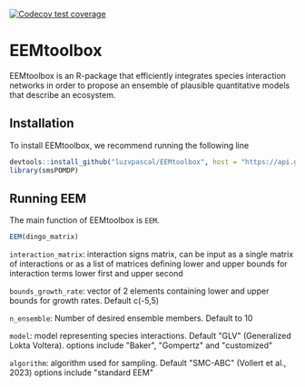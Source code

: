 <!-- badges: start -->
  [![Codecov test coverage](https://codecov.io/gh/luzvpascal/EEMtoolbox/branch/main/graph/badge.svg)](https://app.codecov.io/gh/luzvpascal/EEMtoolbox?branch=main)
  <!-- badges: end -->

# EEMtoolbox
EEMtoolbox is an R-package that efficiently integrates species interaction networks in order to propose an ensemble of plausible quantitative models that describe an ecosystem.

## Installation
To install EEMtoolbox, we recommend running the following line
``` r
devtools::install_github("luzvpascal/EEMtoolbox", host = "https://api.github.com")
library(smsPOMDP)
```

## Running EEM
The main function of EEMtoolbox is `EEM`.
```r
EEM(dingo_matrix)
```

`interaction_matrix`: interaction signs matrix, can be input as a single matrix of interactions or as a list of matrices defining lower and upper bounds for interaction terms lower first and upper second

`bounds_growth_rate`: vector of 2 elements containing lower and upper bounds for growth rates. Default c(-5,5)

`n_ensemble`: Number of desired ensemble members. Default to 10

`model`: model representing species interactions. Default "GLV" (Generalized Lokta Voltera). options include "Baker", "Gompertz" and "customized"

`algorithm`: algorithm used for sampling. Default "SMC-ABC" (Vollert et al., 2023) options include "standard EEM"
